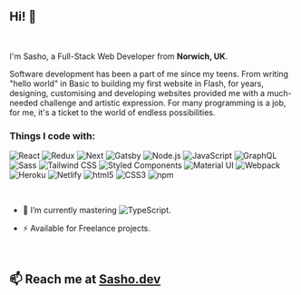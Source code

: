 ## Hi! 👋

<br>

I'm Sasho, a Full-Stack Web Developer from <b>Norwich, UK</b>. 

Software development has been a part of me since my teens. From writing  "hello world" in Basic to building my first website in Flash, for years, designing, customising and developing websites provided me with a much-needed challenge and artistic expression. For many programming is a job, for me,  it's a ticket to the world of endless possibilities.

<h3>Things I code with:</h3>

<p>  
  <img alt="React" src="https://img.shields.io/badge/-React-61dafb?style=flat-square&logo=react&logoColor=white" />
  <img alt="Redux" src="https://img.shields.io/badge/-Redux-764abc?style=flat-square&logo=redux&logoColor=white" />
  <img alt="Next" src="https://img.shields.io/badge/-Next-000000?style=flat-square&logo=next.js&logoColor=white" />
  <img alt="Gatsby" src="https://img.shields.io/badge/-Gatsby-663399?style=flat-square&logo=gatsby&logoColor=white" />
  <img alt="Node.js" src="https://img.shields.io/badge/-Node.js-339933?style=flat-square&logo=node.js&logoColor=white" />
  <img alt="JavaScript" src="https://img.shields.io/badge/-JavaScript-F7B93E?style=flat-square&logo=javascript&logoColor=white" />
  
  <img alt="GraphQL" src="https://img.shields.io/badge/-GraphQL-E00097?style=flat-square&logo=graphql&logoColor=white" />
  
  <img alt="Sass" src="https://img.shields.io/badge/-Sass-CC6699?style=flat-square&logo=sass&logoColor=white" />
  <img alt="Tailwind CSS" src="https://img.shields.io/badge/-Tailwind CSS-38B2AC?style=flat-square&logo=tailwind-css&logoColor=white" />
  <img alt="Styled Components" src="https://img.shields.io/badge/-Styled_Components-F596DC?style=flat-square&logo=styled-components&logoColor=white" />
  <img alt="Material UI" src="https://img.shields.io/badge/-Material UI-0081CB?style=flat-square&logo=material-ui&logoColor=white" />
 
  <img alt="Webpack" src="https://img.shields.io/badge/-Webpack-8DD6F9?style=flat-square&logo=webpack&logoColor=white" /> 
  <img alt="Heroku" src="https://img.shields.io/badge/-Heroku-430098?style=flat-square&logo=heroku&logoColor=white" />
  <img alt="Netlify" src="https://img.shields.io/badge/-Netlify-00ad9f?style=flat-square&logo=netlify&logoColor=white" />
  
  <img alt="html5" src="https://img.shields.io/badge/-HTML5-E34F26?style=flat-square&logo=html5&logoColor=white" />  
  <img alt="CSS3" src="https://img.shields.io/badge/-CSS3-1572B6?style=flat-square&logo=css3&logoColor=white" />  
  <img alt="npm" src="https://img.shields.io/badge/-NPM-CB3837?style=flat-square&logo=npm&logoColor=white" />
  
  <!-- <img alt="Prettier" src="https://img.shields.io/badge/-Prettier-F7BA3E?style=flat-square&logo=prettier&logoColor=white" /> 
  <img alt="git" src="https://img.shields.io/badge/-Git-F05032?style=flat-square&logo=git&logoColor=white" /> -->
  
<p>

<br>

- 🌱 I’m currently mastering <img alt="TypeScript" src="https://img.shields.io/badge/-TypeScript-007ACC?style=flat-square&logo=typescript&logoColor=white" />.

- ⚡ Available for Freelance projects.

<br>

## 📫 Reach me at [Sasho.dev](https://sasho.dev)


<!--
**sasolini/sasolini** is a ✨ _special_ ✨ repository because its `README.md` (this file) appears on your GitHub profile.

Here are some ideas to get you started:

- 🔭 I’m currently working on ...
- 🌱 I’m currently learning ...
- 👯 I’m looking to collaborate on ...
- 🤔 I’m looking for help with ...
- 💬 Ask me about ...
- 📫 How to reach me: ...
- 😄 Pronouns: ...
- ⚡ Fun fact: ...
-->
